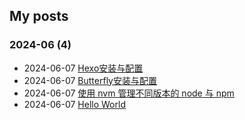 ## My posts  
### **2024-06** (4)  
- 2024-06-07 [Hexo安装与配置](https://kunba9527.github.io/daydayup/2024/06/07/Hexo%E5%AE%89%E8%A3%85%E4%B8%8E%E9%85%8D%E7%BD%AE/)  
- 2024-06-07 [Butterfly安装与配置](https://kunba9527.github.io/daydayup/2024/06/07/Butterfly%E5%AE%89%E8%A3%85%E4%B8%8E%E9%85%8D%E7%BD%AE/)  
- 2024-06-07 [使用 nvm 管理不同版本的 node 与 npm](https://kunba9527.github.io/daydayup/2024/06/07/%E4%BD%BF%E7%94%A8%20nvm%20%E7%AE%A1%E7%90%86%E4%B8%8D%E5%90%8C%E7%89%88%E6%9C%AC%E7%9A%84%20node%20%E4%B8%8E%20npm/)  
- 2024-06-07 [Hello World](https://kunba9527.github.io/daydayup/2024/06/07/hello-world/)  
  

